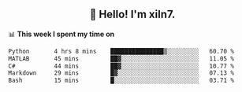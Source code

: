<h2 align="center">👋 Hello! I'm xiln7.</h2>

📊 **This week I spent my time on**
<!--START_SECTION:waka-->

```txt
Python       4 hrs 8 mins    ███████████████▒░░░░░░░░░   60.70 %
MATLAB       45 mins         ██▓░░░░░░░░░░░░░░░░░░░░░░   11.05 %
C#           44 mins         ██▓░░░░░░░░░░░░░░░░░░░░░░   10.77 %
Markdown     29 mins         █▓░░░░░░░░░░░░░░░░░░░░░░░   07.13 %
Bash         15 mins         █░░░░░░░░░░░░░░░░░░░░░░░░   03.71 %
```

<!--END_SECTION:waka-->


